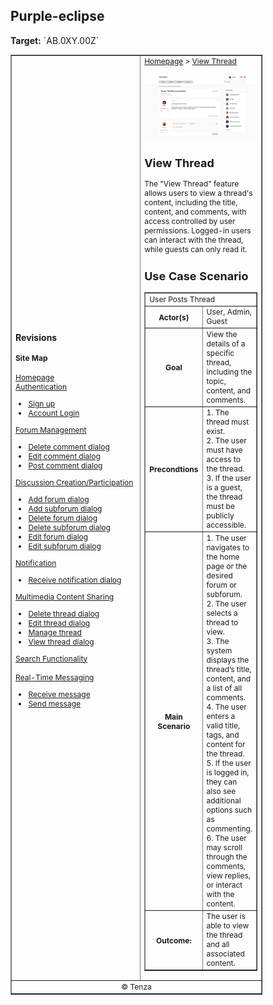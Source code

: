 

<h2>Purple-eclipse</h2>
<p><strong>Target:</strong> `AB.0XY.00Z`</p>

<table border="1" cellpadding="0" cellspacing="0" style="width: 80%; font-size: 12px;">
    <tr style="width: 70%;">
        <td>
            <h3>Revisions</h3>
            <h4 style="list-style-type: none; padding-left: 0;">Site Map</h4>
            <a href="../homepage/homepage.md">Homepage</a>
            <br>
            <a href="../authenticate-user/account-signup.md">Authentication</a>
            <ul>
                <li><a href="../authenticate-user/account-signup.md">Sign up</a></li>
                <li><a href="../authenticate-user/account-login.md">Account Login</a></li>
            </ul>
            <a href="delete-comment.md">Forum Management</a>
            <ul>
                <li><a href="../manage-comment/delete-comment.md">Delete comment dialog</a></li>
                <li><a href="../manage-comment/edit-comment.md">Edit comment dialog</a></li>
                <li><a href="../manage-comment/post-comment.md">Post comment dialog</a></li>
            </ul>
            <a href="../manage-forum/add-forum.md">Discussion Creation/Participation</a>
            <ul>
                <li><a href="../manage-forum/add-forum.md">Add forum dialog</a></li>
                <li><a href="../manage-forum/add-subforum.md">Add subforum dialog</a></li>
                <li><a href="../manage-forum/delete-forum.md">Delete forum dialog</a></li>
                <li><a href="../manage-forum/delete-subforum.md">Delete subforum dialog</a></li>
                <li><a href="../manage-forum/edit-forum.md">Edit forum dialog</a></li>
                <li><a href="../manage-forum/edit-subforum.md">Edit subforum dialog</a></li>
            </ul>
            <a href="../manage-notification/receive-notification.md">Notification</a>
            <ul>
                <li><a href="../manage-notification/receive-notification.md">Receive notification dialog</a></li>
            </ul>
            <a href="delete-thread.md">Multimedia Content Sharing</a>
            <ul>
                <li><a href="delete-thread.md">Delete thread dialog</a></li>
                <li><a href="edit-thread.md">Edit thread dialog</a></li>
                <li><a href="manage-thread.md">Manage thread</a></li>
                <li><a href="view-thread.md">View thread dialog</a></li>
            </ul>
            <a href="">Search Functionality</a>
            <br><br>
            <a href="../manage-message/receive-message.md">Real-Time Messaging</a>
            <ul>
                <li><a href="../manage-message/receive-message.md">Receive message</a></li>
                <li><a href="../manage-message/send-message.md">Send message</a></li>
            </ul>
        </td>
        <td valign="top" style="width: 30%;">
            <a href="https://github.com/Davidty143/purple-eclipse/blob/main/docs/homepage/homepage.md">Homepage</a> &gt;
            <a href="https://github.com/Davidty143/purple-eclipse/tree/main/docs/manage-thread">View Thread</a>
            <br><br>
            <img src="/assets/view_thread(user).png" alt="View Thread">
            <h2>View Thread</h2>
            <p>The "View Thread" feature allows users to view a thread's content, including the title, content, and comments, with access controlled by user permissions.
              Logged-in users can interact with the thread, while guests can only read it.
           </p>
            <h2>Use Case Scenario</h2>
            <table border="1">
                <tr>
                    <td colspan="2" align="left">
                     User Posts Thread
                    </td>
                </tr>
                <tr>
                    <th>Actor(s)</th>
                    <td>User, Admin, Guest</td>
                </tr>
              <tr>
                <th>Goal</th>
                <td>View the details of a specific thread, including the topic, content, and comments.
              </td>
              </tr>  
                <tr>
                    <th>Precondtions</th>
                    <td>
                          1. The thread must exist.<br>
                          2. The user must have access to the thread.<br>
                          3. If the user is a guest, the thread must be publicly accessible.
                    </td>
                </tr>
                <tr>
                    <th>Main Scenario</th>
                    <td>
                        1. The user navigates to the home page or the desired forum or subforum.
                        <br>
                        2. The user selects a thread to view.
                        <br>
                        3. The system displays the thread’s title, content, and a list of all comments.
                          <br>
                        4. The user enters a valid title, tags, and content for the thread.
                        <br>
                        5. If the user is logged in, they can also see additional options such as commenting.
                        <br>            
                        6. The user may scroll through the comments, view replies, or interact with the content.
                    </td>
                </tr>
                <tr>
                    <th>Outcome: </th>
                    <td>The user is able to view the thread and all associated content.
                </td>
                </tr>
            </table>   
          <tr>
              <td colspan="2" align="center">
                  © Tenza
              </td>
          </tr>
</table>
